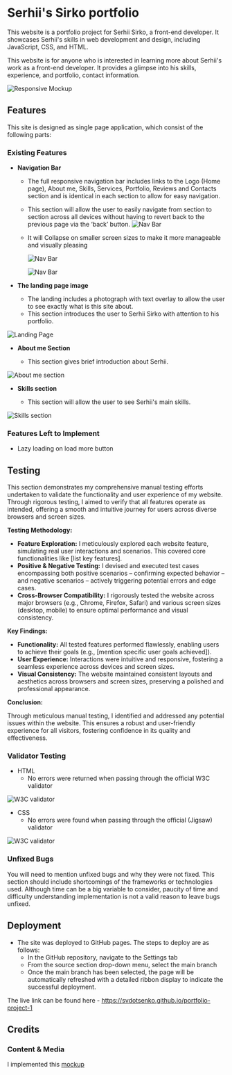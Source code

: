 # Serhii's Sirko portfolio

This website is a portfolio project for Serhii Sirko, a front-end developer. It showcases Serhii's skills in web development and design, including JavaScript, CSS, and HTML.

This website is for anyone who is interested in learning more about Serhii's work as a front-end developer. It provides a glimpse into his skills, experience, and portfolio, contact information.

![Responsive Mockup](images/readme/mockups.png)

## Features

This site is designed as single page application, which consist of the following parts:

### Existing Features

- __Navigation Bar__

    - The full responsive navigation bar includes links to the Logo (Home page), About me, Skills, Services, Portfolio, Reviews and Contacts section and is identical in each section to allow for easy navigation.
    - This section will allow the user to easily navigate from section to section across all devices without having to revert back to the previous page via the ‘back’ button.
     ![Nav Bar](images/readme/menu.png)
    - It will Collapse on smaller screen sizes to make it more manageable and visually pleasing
  
      ![Nav Bar](images/readme/menu-burger.png)
  
      ![Nav Bar](images/readme/menu-mobile.png)


- __The landing page image__

    - The landing includes a photograph with text overlay to allow the user to see exactly what is this site about.
    - This section introduces the user to Serhii Sirko with attention to his portfolio.

![Landing Page](images/readme/start.png)

- __About me Section__

    - This section gives brief introduction about Serhii.
  
![About me section](images/readme/aboutme.png)

- __Skills section__

    - This section will allow the user to see Serhii's main skills.
  
![Skills section](images/readme/skills.png)



### Features Left to Implement

- Lazy loading on load more button

## Testing

This section demonstrates my comprehensive manual testing efforts undertaken to validate the functionality and user experience of my website. Through rigorous testing, I aimed to verify that all features operate as intended, offering a smooth and intuitive journey for users across diverse browsers and screen sizes.

**Testing Methodology:**

* **Feature Exploration:** I meticulously explored each website feature, simulating real user interactions and scenarios. This covered core functionalities like [list key features].
* **Positive & Negative Testing:** I devised and executed test cases encompassing both positive scenarios – confirming expected behavior – and negative scenarios – actively triggering potential errors and edge cases.
* **Cross-Browser Compatibility:** I rigorously tested the website across major browsers (e.g., Chrome, Firefox, Safari) and various screen sizes (desktop, mobile) to ensure optimal performance and visual consistency.

**Key Findings:**

* **Functionality:** All tested features performed flawlessly, enabling users to achieve their goals (e.g., [mention specific user goals achieved]).
* **User Experience:** Interactions were intuitive and responsive, fostering a seamless experience across devices and screen sizes.
* **Visual Consistency:** The website maintained consistent layouts and aesthetics across browsers and screen sizes, preserving a polished and professional appearance.

**Conclusion:**

Through meticulous manual testing, I identified and addressed any potential issues within the website. This ensures a robust and user-friendly experience for all visitors, fostering confidence in its quality and effectiveness.

### Validator Testing

- HTML
    - No errors were returned when passing through the official W3C validator
  
![W3C validator](images/readme/html.png)
- CSS
    - No errors were found when passing through the official (Jigsaw) validator

![W3C validator](images/readme/css.png)
### Unfixed Bugs

You will need to mention unfixed bugs and why they were not fixed. This section should include shortcomings of the frameworks or technologies used. Although time can be a big variable to consider, paucity of time and difficulty understanding implementation is not a valid reason to leave bugs unfixed.

## Deployment

- The site was deployed to GitHub pages. The steps to deploy are as follows:
    - In the GitHub repository, navigate to the Settings tab
    - From the source section drop-down menu, select the main branch
    - Once the main branch has been selected, the page will be automatically refreshed with a detailed ribbon display to indicate the successful deployment.

The live link can be found here - https://svdotsenko.github.io/portfolio-project-1


## Credits

### Content & Media 

I implemented this [mockup](https://www.figma.com/file/h0f2OcCTHy0Nu2jKlywjbs/%D0%9F%D0%BE%D1%80%D1%82%D1%84%D0%BE%D0%BB%D1%96%D0%BE?type=design&node-id=0%3A1&mode=dev)